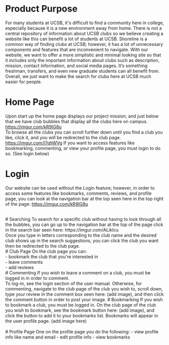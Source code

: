 # Product Purpose
For many students at UCSB, it's difficult to find a community here in college, especially because it is a new environment away from home. There is not a central repository of information about UCSB clubs so we believe creating a website like this can benefit a lot of students at UCSB. Shoreline is a common way of finding clubs at UCSB; however, it has a lot of unnecessary components and features that are inconvenient to navigate. With our website, we want to offer a more simplistic and minimal looking site so that it includes only the important information about clubs such as description, mission, contact information, and social media pages. It’s something freshman, transfers, and even new graduate students can all benefit from. Overall, we just want to make the search for clubs here at UCSB much easier for people.
# Home Page
Upon start up the home page displays our project mission, and just below that we have club bubbles that display all the clubs here on campus. https://imgur.com/kR9lG8u <br />
To browse all the clubs you can scroll further down until you find a club you like, click it, and you will be redirected to the club page. https://imgur.com/I7qhWVg
If you want to access features like bookmarking, commenting, or view your profile page, you must login to do so. (See login below)
# Login 
Our website can be used without the Login feature; however, in order to access some features like bookmarks, comments, reviews, and profile page, you can look at the navigation bar at the top seen here in the top right of the page: https://imgur.com/kR9lG8u <br />

 <br />
# Searching
To search for a specific club without having to look through all the bubbles, you can go up to the navigation bar at the top of the page click in the search bar seen here: https://imgur.com/ALikIcu <br />
Once you type in letters corresponding to the club name and the desired club shows up in the search suggestions, you can click the club you want then be redirected to the club page. <br />
# Club Page
On the club page you can: <br />
- bookmark the club that you're interested in <br />
- leave comments <br />
- add reviews <br />
# Commenting
If you wish to leave a comment on a club, you must be logged in in order to comment. <br /> 
To log-in, see the login section of the user manual.
Otherwise, for commenting, navigate to the club page of the club you wish to, scroll down, type your review in the comment box seen here: (add image), and then click the comment button in order to post your image.
# Bookmarking
If you wish to bookmark a club, you must be logged in. On the club page of the club you wish to bookmark, see the bookmark button here: (add image), and click the button to add it to your bookmarks list. Bookmarks will appear in the user profile page. (add image here) <br />
 <br />
# Profile Page
One on the profile page you do the following:
- view profile info like name and email 
- edit profile info
- view bookmarks
